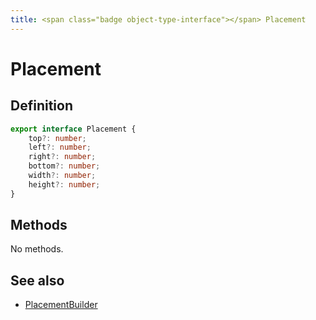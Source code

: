 ```yaml
---
title: <span class="badge object-type-interface"></span> Placement
---
```

# <span class="badge object-type-interface"></span> Placement

## Definition

```typescript
export interface Placement {
	top?: number;
	left?: number;
	right?: number;
	bottom?: number;
	width?: number;
	height?: number;
}

```
## Methods

No methods.
## See also

 * <span class="badge builder"></span> [PlacementBuilder](./builder-PlacementBuilder.md)
